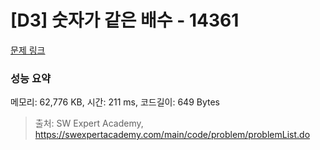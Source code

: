 # [D3] 숫자가 같은 배수 - 14361 

[문제 링크](https://swexpertacademy.com/main/code/problem/problemDetail.do?contestProbId=AYCnY9Kqu6YDFARx) 

### 성능 요약

메모리: 62,776 KB, 시간: 211 ms, 코드길이: 649 Bytes



> 출처: SW Expert Academy, https://swexpertacademy.com/main/code/problem/problemList.do